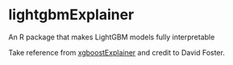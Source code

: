 # lightgbmExplainer
An R package that makes LightGBM models fully interpretable

Take reference from [xgboostExplainer](https://github.com/AppliedDataSciencePartners/xgboostExplainer) and credit to David Foster.